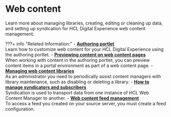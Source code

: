 # Web content

Learn more about managing libraries, creating, editing or cleaning up data, and setting up syndication for HCL Digital Experience web content management.

???+ info "Related Information:"
    -   **[Authoring portlet](../create_sites/authoring_tools/site_auth_portlet.md)**  
    Learn how to customize web content for your HCL Digital Experience using the authoring portlet.
    -   **[Previewing content on web content pages](../../manage_content/wcm/wcm_content_delivery/delivering_web_content/deliver_webcontent_on_portal/customizing_content/mp_wcm_prevcontent.md)**  
    When working with content in the authoring portlet, you can preview content items in a portal environment as part of a web content page.
    -   **[Managing web content libraries](../../manage_content/wcm/wcm_artifacts/web_content_library/manage_web_content_lib/index.md)**  
    As an administrator you need to periodically assist content managers with library maintenance, such as disabling or deleting a library.
    -   **[How to manage syndicators and subscribers](../../manage_content/wcm/wcm_content_delivery/syndication/manage_synd_subs/index.md)**  
    Syndication is used to transport data from one instance of HCL Web Content Manager to another.
    -   **[Web content feed management](../../manage_content/wci/webcontentfeed_mgmt/index.md)**  
    To access a feed you created on your source server, you must create a feed configuration.


